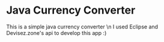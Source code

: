 Java Currency Converter
=======================
This is a simple java currency converter \\n
I used Eclipse and Devisez.zone's api to develop this app :)
